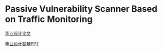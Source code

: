 # Passive Vulnerability Scanner Based on Traffic Monitoring

[毕业设计论文](https://github.com/Ypixel/Crosscan/Graduation_Paper_and_PPT/paper.pdf)

[毕业设计答辩PPT](https://github.com/Ypixel/Crosscan/Graduation_Paper_and_PPT/GraduationProjectPPT.pdf)

